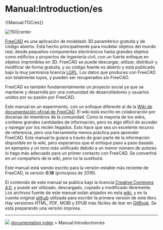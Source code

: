 # Manual:Introduction/es
{{Manual:TOC/es}}

![150\|center](images/Crystal_Clear_manual.png )

[FreeCAD](http://www.freecadweb.org) es una aplicación de modelado 3D paramétrico gratuita y de código abierto. Está hecho principalmente para modelar objetos del mundo real, desde pequeños componentes electrónicos hasta grandes objetos como edificios y proyectos de ingeniería civil, con un fuerte enfoque en objetos imprimibles en 3D. FreeCAD se puede descargar, utilizar, distribuir y modificar de forma gratuita, y su código fuente es abierto y está publicado bajo la muy permisiva licencia [LGPL](https://en.wikipedia.org/wiki/GNU_Lesser_General_Public_License). Los datos que produces con FreeCAD son totalmente tuyos, y pueden ser recuperados sin FreeCAD.

FreeCAD es también fundamentalmente un proyecto social ya que se mantiene y desarrolla por una comunidad de desarrolladores y usuarios unidos por su pasión por FreeCAD.

Este manual es un experimento, con un enfoque diferente al de la [Wiki de documentación oficial de FreeCAD](Main_Page/es.md). El wiki está escrito en colaboración por docenas de miembros de la comunidad. Como la mayoría de los wikis, contiene grandes cantidades de información, pero es algo difícil de acceder y navegar por los recién llegados. Esto hace que sea un excelente recurso de referencia, pero una herramienta menos práctica para aprender FreeCAD. Este manual te guiará a través de gran parte de la información disponible en la wiki, pero esperamos que el enfoque paso a paso basado en ejemplos y un tono más unificado debido a un menor número de autores lo haga más adecuado para un primer contacto con FreeCAD. Se convertirá en un compañero de la wiki, pero no la sustituirá.

Este manual está siendo escrito para la versión estable más reciente de FreeCAD, la versión **0.18** (principios de 2019).


<div class="mw-translate-fuzzy">

El contenido de este manual se publica bajo la licencia [Creative Commons 4.0](http://creativecommons.org/licenses/by/4.0/), y puede ser utilizado, descargado, copiado y modificado libremente. Los archivos fuente de este manual están alojados en esta [wiki](Main_Page/es.md), y en la cuenta original [github](https://github.com/yorikvanhavre/FreeCAD-manual) utilizada para escribir la primera versión de este libro. Hay versiones HTML, PDF, MOBI y EPUB más fáciles de leer en [GitBook](https://www.gitbook.com/book/yorikvanhavre/a-freecad-manual/details). Se está preparando una versión impresa.


</div>



---
![](images/Button_right.svg) [documentation index](../README.md) > Manual:Introduction/es
